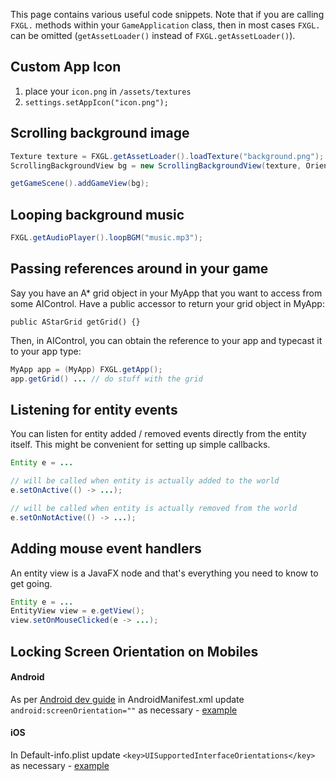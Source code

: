 This page contains various useful code snippets. Note that if you are calling `FXGL.` methods within your `GameApplication` class, then in most cases `FXGL.` can be omitted (`getAssetLoader()` instead of `FXGL.getAssetLoader()`).

## Custom App Icon

1. place your `icon.png` in `/assets/textures`
2. `settings.setAppIcon("icon.png");`

## Scrolling background image

```java
Texture texture = FXGL.getAssetLoader().loadTexture("background.png");
ScrollingBackgroundView bg = new ScrollingBackgroundView(texture, Orientation.HORIZONTAL);

getGameScene().addGameView(bg);
```

## Looping background music

```java
FXGL.getAudioPlayer().loopBGM("music.mp3");
```

## Passing references around in your game

Say you have an A* grid object in your MyApp that you want to access from some AIControl. Have a public accessor to return your grid object in MyApp:

`public AStarGrid getGrid() {}`

Then, in AIControl, you can obtain the reference to your app and typecast it to your app type:
```java
MyApp app = (MyApp) FXGL.getApp();
app.getGrid() ... // do stuff with the grid
```

## Listening for entity events

You can listen for entity added / removed events directly from the entity itself.
This might be convenient for setting up simple callbacks.

```java
Entity e = ...

// will be called when entity is actually added to the world
e.setOnActive(() -> ...);

// will be called when entity is actually removed from the world
e.setOnNotActive(() -> ...); 
```

## Adding mouse event handlers

An entity view is a JavaFX node and that's everything you need to know to get going.
```java
Entity e = ...
EntityView view = e.getView();
view.setOnMouseClicked(e -> ...);
```

## Locking Screen Orientation on Mobiles

#### Android

As per [Android dev guide](https://developer.android.com/guide/topics/manifest/activity-element#screen) in AndroidManifest.xml update `android:screenOrientation=""` as necessary - [example](https://github.com/AlmasB/FXGL-MobileApp/blob/master/src/android/AndroidManifest.xml#L11)

#### iOS

In Default-info.plist update `<key>UISupportedInterfaceOrientations</key>` as necessary - [example](https://github.com/AlmasB/FXGL-MobileApp/blob/master/src/ios/Default-Info.plist#L32)
